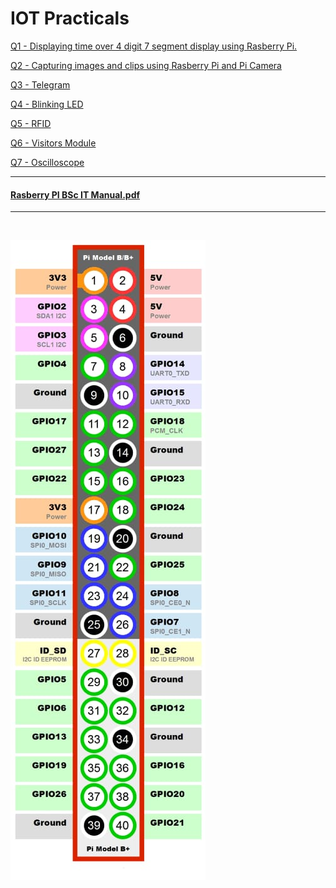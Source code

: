 # IOT Practicals

[Q1 - Displaying time over 4 digit 7 segment display using Rasberry Pi.](./q1.py) 

[Q2 - Capturing images and clips using Rasberry Pi and Pi Camera](./q2.py)

[Q3 - Telegram](./q3.py)

[Q4 - Blinking LED](./q4.py)

[Q5 - RFID](./q5.py)

[Q6 - Visitors Module](./q6.py)

[Q7 - Oscilloscope](./q7.py)

<hr>

#### [Rasberry PI BSc IT Manual.pdf](./Raspberry%20Pi%20BSC%20IT%20manual%20new.pdf)

<hr>
<br>

![RPI 20pins Image](./RPI%20Pins.jpeg)